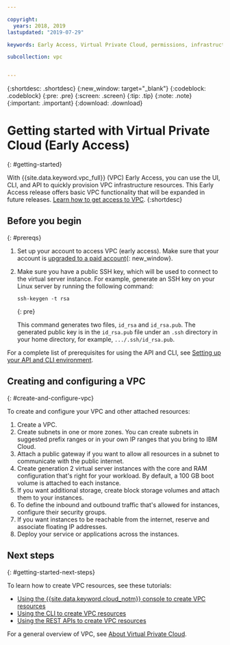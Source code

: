 ```yaml
---

copyright:
  years: 2018, 2019
lastupdated: "2019-07-29"

keywords: Early Access, Virtual Private Cloud, permissions, infrastructure, VPC, SSH key, CLI, API, console, public gateway, floating IP, IP ranges, BYoIP 

subcollection: vpc


---
```


{:shortdesc: .shortdesc}
{:new_window: target="_blank"}
{:codeblock: .codeblock}
{:pre: .pre}
{:screen: .screen}
{:tip: .tip}
{:note: .note}
{:important: .important}
{:download: .download}

# Getting started with Virtual Private Cloud (Early Access)
{: #getting-started}

With {{site.data.keyword.vpc_full}} (VPC) Early Access, you can use the UI, CLI, and API to quickly provision VPC infrastructure resources. This Early Access release offers basic VPC functionality that will be expanded in future releases. [Learn how to get access to VPC](/docs/vpc?topic=vpc-getting-access#getting-access).
{:shortdesc}

## Before you begin
{: #prereqs}

1. Set up your account to access VPC (early access). Make sure that your account is [upgraded to a paid account](/docs/account?topic=account-accountfaqs#changeacct){: new_window}. 
2. Make sure you have a public SSH key, which will be used to connect to the virtual server instance. For example, generate an SSH key on your Linux server by running the following command:

    ```
    ssh-keygen -t rsa
    ``` 
    {: pre}

   This command generates two files, `id_rsa` and `id_rsa.pub`. The generated public key is in the `id_rsa.pub` file under an ``.ssh`` directory in your home directory, for example, ``.../.ssh/id_rsa.pub``.

For a complete list of prerequisites for using the API and CLI, see [Setting up your API and CLI environment](/docs/vpc?topic=vpc-set-up-environment).

## Creating and configuring a VPC
{: #create-and-configure-vpc}

To create and configure your VPC and other attached resources:

1. Create a VPC.
2. Create subnets in one or more zones. You can create subnets in suggested prefix ranges or in your own IP ranges that you bring to IBM Cloud.
3. Attach a public gateway if you want to allow all resources in a subnet to communicate with the public internet.
4. Create generation 2 virtual server instances with the core and RAM configuration that's right for your workload. By default, a 100 GB boot volume is attached to each instance.
5. If you want additional storage, create block storage volumes and attach them to your instances.
1. To define the inbound and outbound traffic that's allowed for instances, configure their security groups.
1. If you want instances to be reachable from the internet, reserve and associate floating IP addresses.
5. Deploy your service or applications across the instances.

## Next steps
{: #getting-started-next-steps}

To learn how to create VPC resources, see these tutorials:

* [Using the {{site.data.keyword.cloud_notm}} console to create VPC resources](/docs/vpc?topic=vpc-creating-a-vpc-using-the-ibm-cloud-console)
* [Using the CLI to create VPC resources](/docs/vpc?topic=vpc-creating-a-vpc-using-cli)
* [Using the REST APIs to create VPC resources](/docs/vpc?topic=vpc-creating-a-vpc-using-the-rest-apis)

For a general overview of VPC, see [About Virtual Private Cloud](/docs/vpc?topic=vpc-about-vpc#about-vpc).
